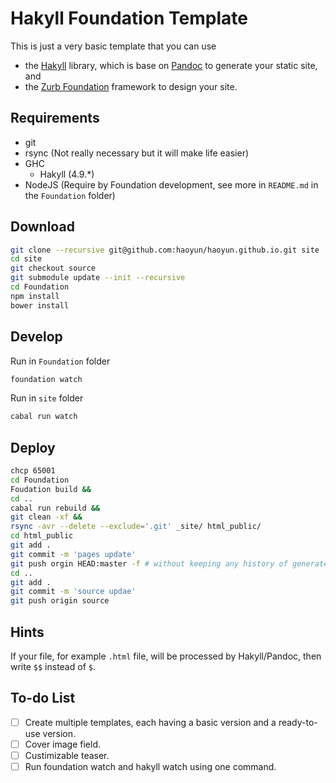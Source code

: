 Hakyll Foundation Template
==========================

This is just a very basic template that you can use
* the [Hakyll][Hakyll] library, which is base on [Pandoc][Pandoc]
  to generate your static site, and
* the [Zurb Foundation][Foundation] framework to design your site.

## Requirements

* git
* rsync (Not really necessary but it will make life easier)
* GHC
  - Hakyll (4.9.*)
* NodeJS (Require by Foundation development, see more in `README.md` in the `Foundation` folder)

## Download ##

```bash
git clone --recursive git@github.com:haoyun/haoyun.github.io.git site
cd site
git checkout source
git submodule update --init --recursive
cd Foundation
npm install
bower install
```

## Develop ##

Run in `Foundation` folder
```bash
foundation watch
```

Run in `site` folder
```bash
cabal run watch
```

## Deploy ##

```bash
chcp 65001
cd Foundation
Foudation build &&
cd ..
cabal run rebuild &&
git clean -xf &&
rsync -avr --delete --exclude='.git' _site/ html_public/
cd html_public
git add .
git commit -m 'pages update'
git push orgin HEAD:master -f # without keeping any history of generated pages
cd ..
git add .
git commit -m 'source updae'
git push origin source
```

Hints
-----

If your file, for example `.html` file, will be processed by Hakyll/Pandoc,
then write `$$` instead of `$`.


To-do List
----------

- [ ] Create multiple templates,
      each having a basic version and a ready-to-use version.
- [ ] Cover image field.
- [ ] Custimizable teaser.
- [ ] Run foundation watch and hakyll watch using one command.

[Hakyll]: https://jaspervdj.be/hakyll/
[Foundation]: http://foundation.zurb.com/
[Pandoc]: https://pandoc.org/

